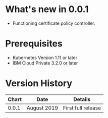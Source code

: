 # What's new in 0.0.1
* Functioning certificate policy controller.

# Prerequisites
* Kubernetes Version 1.11 or later
* IBM Cloud Private 3.2.0 or later

# Version History
| Chart   | Date               | Details                           |
| ------- | ------------------ | --------------------------------- |
| 0.0.1   | August 2019        | First full release                |
